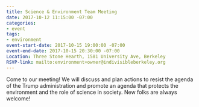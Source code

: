 ```yaml
---
title: Science & Environment Team Meeting
date: 2017-10-12 11:15:00 -07:00
categories:
- event
tags:
- environment
event-start-date: 2017-10-15 19:00:00 -07:00
event-end-date: 2017-10-15 20:30:00 -07:00
Location: Three Stone Hearth, 1581 University Ave, Berkeley
RSVP-link: mailto:environment+owner@indivisibleberkeley.org
---
```


Come to our meeting! We will discuss and plan actions to resist the agenda of the Trump administration and promote an agenda that protects the environment and the role of science in society. New folks are always welcome!
